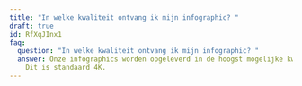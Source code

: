 ```yaml
---
title: "In welke kwaliteit ontvang ik mijn infographic? "
draft: true
id: RfXqJInx1
faq:
  question: "In welke kwaliteit ontvang ik mijn infographic? "
  answer: Onze infographics worden opgeleverd in de hoogst mogelijke kwaliteit.
    Dit is standaard 4K.
---
```

